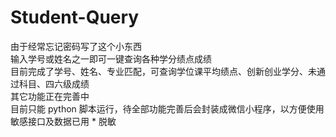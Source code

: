 # Student-Query
由于经常忘记密码写了这个小东西  
输入学号或姓名之一即可一键查询各种学分绩点成绩  
目前完成了学号、姓名、专业匹配，可查询学位课平均绩点、创新创业学分、未通过科目、四六级成绩  
其它功能正在完善中  
目前只能 python 脚本运行，待全部功能完善后会封装成微信小程序，以方便使用  
敏感接口及数据已用 \* 脱敏  
